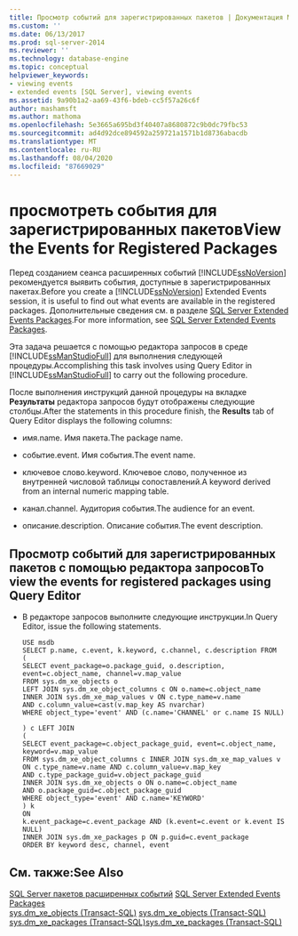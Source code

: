 ```yaml
---
title: Просмотр событий для зарегистрированных пакетов | Документация Майкрософт
ms.custom: ''
ms.date: 06/13/2017
ms.prod: sql-server-2014
ms.reviewer: ''
ms.technology: database-engine
ms.topic: conceptual
helpviewer_keywords:
- viewing events
- extended events [SQL Server], viewing events
ms.assetid: 9a90b1a2-aa69-43f6-bdeb-cc5f57a26c6f
author: mashamsft
ms.author: mathoma
ms.openlocfilehash: 5e3665a695bd3f40407a8680872c9b0dc79fbc53
ms.sourcegitcommit: ad4d92dce894592a259721a1571b1d8736abacdb
ms.translationtype: MT
ms.contentlocale: ru-RU
ms.lasthandoff: 08/04/2020
ms.locfileid: "87669029"
---
```

# <a name="view-the-events-for-registered-packages"></a><span data-ttu-id="cc569-102">просмотреть события для зарегистрированных пакетов</span><span class="sxs-lookup"><span data-stu-id="cc569-102">View the Events for Registered Packages</span></span>
  <span data-ttu-id="cc569-103">Перед созданием сеанса расширенных событий [!INCLUDE[ssNoVersion](../includes/ssnoversion-md.md)] рекомендуется выявить события, доступные в зарегистрированных пакетах.</span><span class="sxs-lookup"><span data-stu-id="cc569-103">Before you create a [!INCLUDE[ssNoVersion](../includes/ssnoversion-md.md)] Extended Events session, it is useful to find out what events are available in the registered packages.</span></span> <span data-ttu-id="cc569-104">Дополнительные сведения см. в разделе [SQL Server Extended Events Packages](../relational-databases/extended-events/sql-server-extended-events-packages.md).</span><span class="sxs-lookup"><span data-stu-id="cc569-104">For more information, see [SQL Server Extended Events Packages](../relational-databases/extended-events/sql-server-extended-events-packages.md).</span></span>  
  
 <span data-ttu-id="cc569-105">Эта задача решается с помощью редактора запросов в среде [!INCLUDE[ssManStudioFull](../includes/ssmanstudiofull-md.md)] для выполнения следующей процедуры.</span><span class="sxs-lookup"><span data-stu-id="cc569-105">Accomplishing this task involves using Query Editor in [!INCLUDE[ssManStudioFull](../includes/ssmanstudiofull-md.md)] to carry out the following procedure.</span></span>  
  
 <span data-ttu-id="cc569-106">После выполнения инструкций данной процедуры на вкладке **Результаты** редактора запросов будут отображены следующие столбцы.</span><span class="sxs-lookup"><span data-stu-id="cc569-106">After the statements in this procedure finish, the **Results** tab of Query Editor displays the following columns:</span></span>  
  
-   <span data-ttu-id="cc569-107">имя.</span><span class="sxs-lookup"><span data-stu-id="cc569-107">name.</span></span> <span data-ttu-id="cc569-108">Имя пакета.</span><span class="sxs-lookup"><span data-stu-id="cc569-108">The package name.</span></span>  
  
-   <span data-ttu-id="cc569-109">событие.</span><span class="sxs-lookup"><span data-stu-id="cc569-109">event.</span></span> <span data-ttu-id="cc569-110">Имя события.</span><span class="sxs-lookup"><span data-stu-id="cc569-110">The event name.</span></span>  
  
-   <span data-ttu-id="cc569-111">ключевое слово.</span><span class="sxs-lookup"><span data-stu-id="cc569-111">keyword.</span></span> <span data-ttu-id="cc569-112">Ключевое слово, полученное из внутренней числовой таблицы сопоставлений.</span><span class="sxs-lookup"><span data-stu-id="cc569-112">A keyword derived from an internal numeric mapping table.</span></span>  
  
-   <span data-ttu-id="cc569-113">канал.</span><span class="sxs-lookup"><span data-stu-id="cc569-113">channel.</span></span> <span data-ttu-id="cc569-114">Аудитория события.</span><span class="sxs-lookup"><span data-stu-id="cc569-114">The audience for an event.</span></span>  
  
-   <span data-ttu-id="cc569-115">описание.</span><span class="sxs-lookup"><span data-stu-id="cc569-115">description.</span></span> <span data-ttu-id="cc569-116">Описание события.</span><span class="sxs-lookup"><span data-stu-id="cc569-116">The event description.</span></span>  
  
## <a name="to-view-the-events-for-registered-packages-using-query-editor"></a><span data-ttu-id="cc569-117">Просмотр событий для зарегистрированных пакетов с помощью редактора запросов</span><span class="sxs-lookup"><span data-stu-id="cc569-117">To view the events for registered packages using Query Editor</span></span>  
  
-   <span data-ttu-id="cc569-118">В редакторе запросов выполните следующие инструкции.</span><span class="sxs-lookup"><span data-stu-id="cc569-118">In Query Editor, issue the following statements.</span></span>  
  
    ```  
    USE msdb  
    SELECT p.name, c.event, k.keyword, c.channel, c.description FROM  
    (  
    SELECT event_package=o.package_guid, o.description,   
    event=c.object_name, channel=v.map_value  
    FROM sys.dm_xe_objects o  
    LEFT JOIN sys.dm_xe_object_columns c ON o.name=c.object_name  
    INNER JOIN sys.dm_xe_map_values v ON c.type_name=v.name   
    AND c.column_value=cast(v.map_key AS nvarchar)  
    WHERE object_type='event' AND (c.name='CHANNEL' or c.name IS NULL)  
  
    ) c LEFT JOIN   
    (  
    SELECT event_package=c.object_package_guid, event=c.object_name,   
    keyword=v.map_value  
    FROM sys.dm_xe_object_columns c INNER JOIN sys.dm_xe_map_values v   
    ON c.type_name=v.name AND c.column_value=v.map_key   
    AND c.type_package_guid=v.object_package_guid  
    INNER JOIN sys.dm_xe_objects o ON o.name=c.object_name   
    AND o.package_guid=c.object_package_guid  
    WHERE object_type='event' AND c.name='KEYWORD'   
    ) k  
    ON  
    k.event_package=c.event_package AND (k.event=c.event or k.event IS NULL)  
    INNER JOIN sys.dm_xe_packages p ON p.guid=c.event_package  
    ORDER BY keyword desc, channel, event  
    ```  
  
## <a name="see-also"></a><span data-ttu-id="cc569-119">См. также:</span><span class="sxs-lookup"><span data-stu-id="cc569-119">See Also</span></span>  
 <span data-ttu-id="cc569-120">[SQL Server пакетов расширенных событий](../relational-databases/extended-events/sql-server-extended-events-packages.md) </span><span class="sxs-lookup"><span data-stu-id="cc569-120">[SQL Server Extended Events Packages](../relational-databases/extended-events/sql-server-extended-events-packages.md) </span></span>  
 <span data-ttu-id="cc569-121">[sys.dm_xe_objects (Transact-SQL)](/sql/relational-databases/system-dynamic-management-views/sys-dm-xe-objects-transact-sql) </span><span class="sxs-lookup"><span data-stu-id="cc569-121">[sys.dm_xe_objects &#40;Transact-SQL&#41;](/sql/relational-databases/system-dynamic-management-views/sys-dm-xe-objects-transact-sql) </span></span>  
 [<span data-ttu-id="cc569-122">sys.dm_xe_packages (Transact-SQL)</span><span class="sxs-lookup"><span data-stu-id="cc569-122">sys.dm_xe_packages &#40;Transact-SQL&#41;</span></span>](/sql/relational-databases/system-dynamic-management-views/sys-dm-xe-packages-transact-sql)  
  
  
